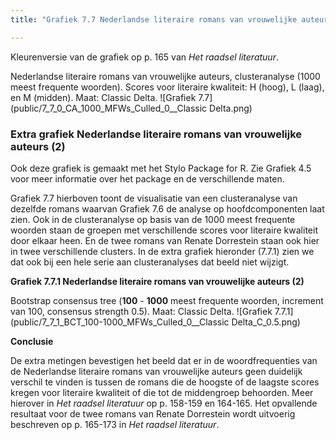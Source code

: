 ```yaml
---
title: "Grafiek 7.7 Nederlandse literaire romans van vrouwelijke auteurs (2)"

---
```


Kleurenversie van de grafiek op p. 165 van *Het raadsel literatuur*.

Nederlandse literaire romans van vrouwelijke auteurs, clusteranalyse (1000 meest frequente woorden).
Scores voor literaire kwaliteit: H (hoog), L (laag), en M (midden). Maat: Classic Delta.
![Grafiek 7.7](public/7_7_0_CA_1000_MFWs_Culled_0__Classic Delta.png)

### **Extra grafiek Nederlandse literaire romans van vrouwelijke auteurs (2)**

Ook deze grafiek is gemaakt met het Stylo Package for R. Zie  Grafiek 4.5 voor meer informatie over het package en de verschillende maten.

Grafiek 7.7 hierboven toont de visualisatie van een clusteranalyse van dezelfde romans waarvan Grafiek 7.6 de analyse op hoofdcomponenten laat zien. Ook in de clusteranalyse op basis van de 1000 meest frequente woorden staan de groepen met verschillende scores voor literaire kwaliteit door elkaar heen. En de twee romans van Renate Dorrestein staan ook hier in twee verschillende clusters. In de extra grafiek hieronder (7.7.1) zien we dat ook bij een hele serie aan clusteranalyses dat beeld niet wijzigt.

**Grafiek 7.7.1 Nederlandse literaire romans van vrouwelijke auteurs (2)**

Bootstrap consensus tree (**100** - **1000** meest frequente woorden, increment van 100, consensus strength 0.5). Maat: Classic Delta.
![Grafiek 7.7.1](public/7_7_1_BCT_100-1000_MFWs_Culled_0__Classic Delta_C_0.5.png)


**Conclusie**

De extra metingen bevestigen het beeld dat er in de woordfrequenties van de Nederlandse literaire romans van vrouwelijke auteurs geen duidelijk verschil te vinden is tussen de romans die de hoogste of de laagste scores kregen voor literaire kwaliteit of die tot de middengroep behoorden. Meer hierover in *Het raadsel literatuur* op p. 158-159 en 164-165. Het opvallende resultaat voor de twee romans van Renate Dorrestein wordt uitvoerig beschreven op p. 165-173 in *Het raadsel literatuur*.

<!-- **Hoe zijn de metingen te repliceren?**
VOORBEELDQUERY HIER! -->
